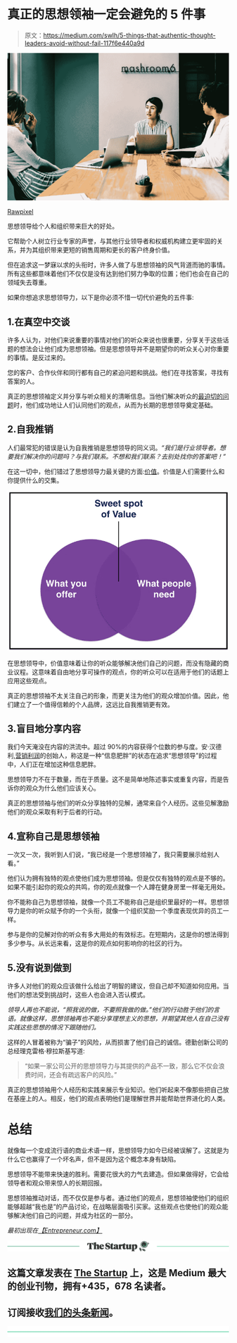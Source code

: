 # 真正的思想领袖一定会避免的 5 件事

> 原文：<https://medium.com/swlh/5-things-that-authentic-thought-leaders-avoid-without-fail-117f6e440a9d>

![](img/b5015a44f865d4da4a0dc61df1efa704.png)

[Rawpixel](https://www.pexels.com/photo/three-people-discussing-inside-the-conference-room-1061574/)

思想领导给个人和组织带来巨大的好处。

它帮助个人树立行业专家的声誉，与其他行业领导者和权威机构建立更牢固的关系，并为其组织带来更短的销售周期和更长的客户终身价值。

但在追求这一梦寐以求的头衔时，许多人做了与思想领袖的风气背道而驰的事情。所有这些都意味着他们不仅仅是没有达到他们努力争取的位置；他们也会在自己的领域失去尊重。

如果你想追求思想领导力，以下是你必须不惜一切代价避免的五件事:

## 1.在真空中交谈

许多人认为，对他们来说重要的事情对他们的听众来说也很重要，分享关于这些话题的想法会让他们成为思想领袖。但是思想领导并不是期望你的听众关心对你重要的事情。是反过来的。

您的客户、合作伙伴和同行都有自己的紧迫问题和挑战。他们在寻找答案，寻找有答案的人。

真正的思想领袖定义并分享与听众相关的清晰信息。当他们解决听众的[最迫切的问题](/swlh/3-common-questions-your-customers-ask-and-what-they-really-mean-by-them-135389044d1f)时，他们成功地让人们认同他们的观点，从而为长期的思想领导奠定基础。

## 2.自我推销

人们最常犯的错误是认为自我推销是思想领导的同义词。*“我们是行业领导者。想要我们解决你的问题吗？与我们联系。不想和我们联系？去别处找你的答案吧！”*

在这一切中，他们错过了思想领导力最关键的方面:[价值](/swlh/the-most-promising-way-to-make-your-startup-scale-f8f7bae389ab)。价值是人们需要什么和你提供什么的交集。

![](img/376a1a9d6e335f068fd5ed2bbdec976b.png)

在思想领导中，价值意味着让你的听众能够解决他们自己的问题，而没有隐藏的商业议程。这意味着自由地分享可操作的观点，你的听众可以在适用于他们的话题上应用这些观点。

真正的思想领袖不太关注自己的形象，而更关注为他们的观众增加价值。因此，他们建立了一个值得信赖的个人品牌，这远比自我推销更有效。

## 3.盲目地分享内容

我们今天淹没在内容的洪流中。超过 90%的内容获得个位数的参与度。安·汉德利,[营销利润](https://www.marketingprofs.com/)的创始人，称这是一种“信息肥胖”的状态在追求“思想领导”的过程中，人们正在增加这种信息肥胖。

思想领导力不在于数量，而在于质量。这不是简单地陈述事实或重复内容，而是告诉你的观众为什么他们应该关心。

真正的思想领袖与他们的听众分享独特的见解，通常来自个人经历。这些见解激励他们的观众采取有利于后者的行动。

## 4.宣称自己是思想领袖

一次又一次，我听到人们说，“我已经是一个思想领袖了，我只需要展示给别人看。”

他们认为拥有独特的观点使他们成为思想领袖。但是仅仅有独特的观点是不够的。如果不能引起你的观众的共鸣，你的观点就像一个人蹲在健身房里一样毫无用处。

你不能称自己为思想领袖，就像一个员工不能称自己是组织里最好的一样。思想领导力是你的听众赋予你的一个头衔，就像一个组织奖励一个季度表现优异的员工一样。

参与是你的见解对你的听众有多大用处的有效标志。在短期内，这是你的想法得到多少参与。从长远来看，这是你的观点如何影响你的社区的行为。

## 5.没有说到做到

许多人对他们的观众应该做什么给出了明智的建议，但自己却不知道如何应用。当他们的想法受到挑战时，这些人也会进入否认模式。

*领导人再也不能说，“照我说的做，不要照我做的做。”他们的行动胜于他们的言语。就像这样，思想领袖再也不能分享理想主义的思想，并期望其他人在自己没有实践这些思想的情况下跟随他们。*

这样的人冒着被称为“骗子”的风险，从而损害了他们自己的诚信。德勤创新公司的总经理克雷格·穆拉斯基写道:

> “如果一家公司公开的思想领导力与其提供的产品不一致，那么它不仅会浪费时间，还会有疏远客户的风险。”

真正的思想领袖用个人经历和实践来展示专业知识。他们听起来不像那些把自己放在基座上的人。相反，他们的观点表明他们是理解世界并能帮助世界进化的人类。

# 总结

就像每一个变成流行语的商业术语一样，思想领导力如今已经被误解了。这就是为什么它也赢得了一个坏名声，但不是因为这个概念本身有缺陷。

思想领导不能带来快速的胜利。需要花很大的力气去建造。但如果做得好，它会给领导者和观众带来惊人的长期回报。

思想领袖推动对话，而不仅仅是参与者。通过他们的观点，思想领袖使他们的组织能够超越“我也是”的产品讨论，在战略层面吸引买家。这些观点也使他们的观众能够解决他们自己的问题，并成为社区的一部分。

*最初出现在*[*【Entrepreneur.com】*](https://www.entrepreneur.com/article/329926)

[![](img/308a8d84fb9b2fab43d66c117fcc4bb4.png)](https://medium.com/swlh)

## 这篇文章发表在 [The Startup](https://medium.com/swlh) 上，这是 Medium 最大的创业刊物，拥有+435，678 名读者。

## 订阅接收[我们的头条新闻](https://growthsupply.com/the-startup-newsletter/)。

[![](img/b0164736ea17a63403e660de5dedf91a.png)](https://medium.com/swlh)
